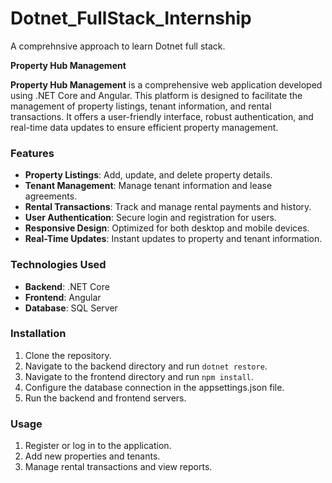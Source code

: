 # Dotnet_FullStack_Internship
A comprehnsive approach to learn Dotnet full stack.

  **Property Hub Management**

**Property Hub Management** is a comprehensive web application developed using .NET Core and Angular. This platform is designed to facilitate the management of property listings, tenant information, and rental transactions. It offers a user-friendly interface, robust authentication, and real-time data updates to ensure efficient property management.

### Features
- **Property Listings**: Add, update, and delete property details.
- **Tenant Management**: Manage tenant information and lease agreements.
- **Rental Transactions**: Track and manage rental payments and history.
- **User Authentication**: Secure login and registration for users.
- **Responsive Design**: Optimized for both desktop and mobile devices.
- **Real-Time Updates**: Instant updates to property and tenant information.

### Technologies Used
- **Backend**: .NET Core
- **Frontend**: Angular
- **Database**: SQL Server

### Installation
1. Clone the repository.
2. Navigate to the backend directory and run `dotnet restore`.
3. Navigate to the frontend directory and run `npm install`.
4. Configure the database connection in the appsettings.json file.
5. Run the backend and frontend servers.

### Usage
1. Register or log in to the application.
2. Add new properties and tenants.
3. Manage rental transactions and view reports.



